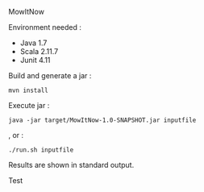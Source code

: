MowItNow

Environment needed :
- Java 1.7
- Scala 2.11.7
- Junit 4.11

Build and generate a jar :

	mvn install

Execute jar :

	java -jar target/MowItNow-1.0-SNAPSHOT.jar inputfile

, or :

	./run.sh inputfile

Results are shown in standard output.

Test
